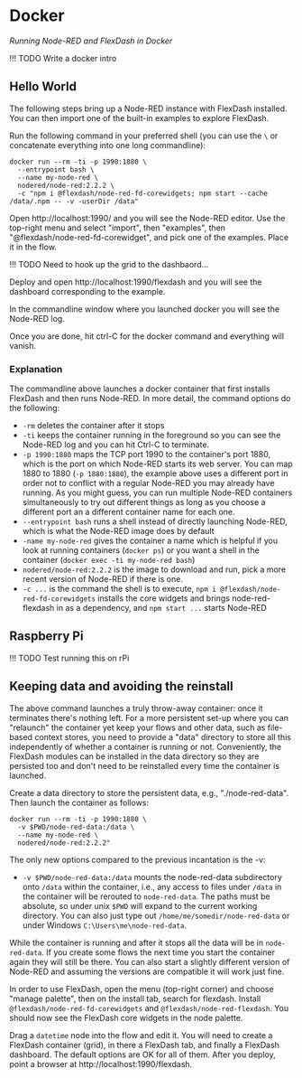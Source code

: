 # Docker

_Running Node-RED and FlexDash in Docker_

!!! TODO
    Write a docker intro

## Hello World

The following steps bring up a Node-RED instance with FlexDash installed.
You can then import one of the built-in examples to explore FlexDash.

Run the following command in your preferred shell (you can use the `\` or concatenate
everything into one long commandline):

```
docker run --rm -ti -p 1990:1880 \
  --entrypoint bash \
  --name my-node-red \
  nodered/node-red:2.2.2 \
  -c "npm i @flexdash/node-red-fd-corewidgets; npm start --cache /data/.npm -- -v -userDir /data"
```

Open http://localhost:1990/ and you will see the Node-RED editor. Use the top-right menu and
select "import", then "examples", then "@flexdash/node-red-fd-corewidget", and pick one of
the examples. Place it in the flow.

!!! TODO
    Need to hook up the grid to the dashbaord...

Deploy and open http://localhost:1990/flexdash and you will see the dashboard corresponding
to the example.

In the commandline window where you launched docker you will see the Node-RED log.

Once you are done, hit ctrl-C for the docker command and everything will vanish.

### Explanation

The commandline above launches a docker container that first installs FlexDash and then runs
Node-RED. In more detail, the command options do the following:

- `-rm` deletes the container after it stops
- `-ti` keeps the container running in the foreground so you can see the Node-RED log and
  you can hit Ctrl-C to terminate.
- `-p 1990:1880` maps the TCP port 1990 to the container's port 1880, which is the port on
  which Node-RED starts its web server. You can map 1880 to 1880 (`-p 1880:1880`), the example
  above uses a different port in order not to conflict with a regular Node-RED you may
  already have running. As you might guess, you can run multiple Node-RED containers
  simultaneously to try out different things as long as you choose a different port an a
  different container name for each one.
- `--entrypoint bash` runs a shell instead of directly launching Node-RED, which is what
  the Node-RED image does by default
- `-name my-node-red` gives the container a name which is helpful if you look at
  running containers (`docker ps`) or you want a shell in the container
  (`docker exec -ti my-node-red bash`)
- `nodered/node-red:2.2.2` is the image to download and run, pick a more recent version
  of Node-RED if there is one.
- `-c ...` is the command the shell is to execute, `npm i @flexdash/node-red-fd-corewidgets`
  installs the core widgets and brings node-red-flexdash in as a dependency, and
  `npm start ...` starts Node-RED

## Raspberry Pi

!!! TODO
    Test running this on rPi

## Keeping data and avoiding the reinstall

The above command launches a truly throw-away container: once it terminates there's
nothing left. For a more persistent set-up where you can "relaunch" the container yet
keep your flows and other data, such as file-based context stores, you need to provide
a "data" directory to store all this independently of whether a container is running or
not. Conveniently, the FlexDash modules can be installed in the data directory so they are
persisted too and don't need to be reinstalled every time the container is launched.

Create a data directory to store the persistent data, e.g., "./node-red-data". Then launch
the container as follows:

```
docker run --rm -ti -p 1990:1880 \
  -v $PWD/node-red-data:/data \
  --name my-node-red \
  nodered/node-red:2.2.2"
```

The only new options compared to the previous incantation is the -v:

- `-v $PWD/node-red-data:/data` mounts the node-red-data subdirectory onto `/data` within
  the container, i.e., any access to files under `/data` in the container will be rerouted
  to `node-red-data`. The paths must be absolute, so under unix `$PWD` will expand to the
  current working directory. You can also just type out `/home/me/somedir/node-red-data` or
  under Windows `C:\Users\me\node-red-data`.

While the container is running and after it stops all the data will be in `node-red-data`.
If you create some flows the next time you start the container again they will still be there.
You can also start a slightly different version of Node-RED and assuming the versions are
compatible it will work just fine.

In order to use FlexDash, open the menu (top-right corner) and choose "manage palette", then
on the install tab, search for flexdash. Install `@flexdash/node-red-fd-corewidgets` and
`@flexdash/node-red-flexdash`. You should now see the FlexDash core widgets in the node palette.

Drag a `datetime` node into the flow and edit it. You will need to create a FlexDash container
(grid), in there a FlexDash tab, and finally a FlexDash dashboard. The default options are OK
for all of them. After you deploy, point a browser at http://localhost:1990/flexdash.
